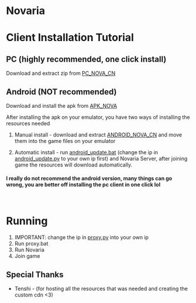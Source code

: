 # Novaria

# Client Installation Tutorial
## PC (highly recommended, one click install)

Download and extract zip from [PC_NOVA_CN](https://tenshis-archive.duckdns.org/d/Tenshi's%20Archive/Game%20Files/Yostar%20Games/Stellar%20Sora/0.1.0/CN/PC_NOVA_CN.7z)


## Android (NOT recommended)

Download and install the apk from [APK_NOVA](https://tenshis-archive.duckdns.org/d/Tenshi's%20Archive/Game%20Files/Yostar%20Games/Stellar%20Sora/0.1.0/CN/星塔旅人.apk)

After installing the apk on your emulator, you have two ways of installing the resources needed

1. Manual install - download and extract [ANDROID_NOVA_CN](https://tenshis-archive.duckdns.org/d/Tenshi's%20Archive/Game%20Files/Yostar%20Games/Stellar%20Sora/0.1.0/CN/星塔旅人.apk) and move them into the game files on your emulator

2. Automatic install - run [android_update.bat](android_update.bat) (change the ip in [android_update.py](android_update.py) to your own ip first) and Novaria Server, after joining game the resources will download automatically.


#### I really do not recommend the android version, many things can go wrong, you are better off installing the pc client in one click lol

<br>

# Running

1. IMPORTANT: change the ip in [proxy.py](proxy.py) into your own ip 
2. Run proxy.bat
3. Run Novaria
4. Join game

## Special Thanks

- Tenshi - (for hosting all the resources that was needed and creating the custom cdn <3)